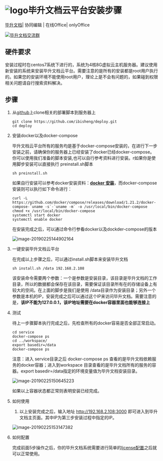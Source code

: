 

# ![logo](http://public-bisheng.oss-cn-zhangjiakou.aliyuncs.com/resource/logo.png)毕升文档云平台安装步骤

[毕升文档](https://ibisheng.cn)| 协同编辑 | 在线Office| onlyOffice

<a target="_blank" href="//shang.qq.com/wpa/qunwpa?idkey=9139c206ed47bb0fdf7e1f5468c447f0e9193354204659b1591477c0f70472da"><img border="0" src="https://public-bisheng.oss-cn-zhangjiakou.aliyuncs.com/resource/%E6%AF%95%E5%8D%87%E6%96%87%E6%A1%A3%E4%BA%A4%E6%B5%81%E7%BE%A4%E7%BE%A4%E4%BA%8C%E7%BB%B4%E7%A0%81.png" alt="毕升文档交流群" title="毕升文档交流群"></a>

## 硬件要求

安装过程时在centos7系统下进行的，系统为4核8G虚拟云主机服务器。建议使用新安装的系统来安装毕升文档云平台。需要注意的是所有的安装都是root用户执行的。如果您的安装环境不能使用root用户，理论上是不会有问题的，如果碰到权限相关问题请自行搜索资料解决。

## 步骤

1. 从[github](https://github.com/ibisheng/deploy.git)上clone相关的部署脚本到服务器上

   ```shell
   git clone https://github.com/ibisheng/deploy.git
   cd deploy
   ```

2. 安装docker以及docker-compose

   毕升文档云平台所有的服务均是基于docker-compose安装的，在进行下一步安装之前，请确保你的服务器上已经安装了docker已经docker-compose。你可以使用我们准备的脚本安装,也可以自行参考资料进行安装。r如果你是使用脚步安装可以直接执行 preinstall.sh脚本

   ```shell
   sh preinstall.sh
   ```

   如果自行安装可以参考docker安装资料：**[docker 安装](https://docs.docker.com/install/linux/docker-ce/centos/#install-docker-ce)**，而docker-compose安装则可以执行如下命令进行：

   ```shell
   curl -L https://github.com/docker/compose/releases/download/1.21.2/docker-compose-`uname -s`-`uname -m` -o /usr/local/bin/docker-compose
   chmod +x /usr/local/bin/docker-compose
   systemctl start docker
   systemctl enable docker
   ```

   在安装完成之后，可以通过命令行参看docker以及dockder-compose的版本

   ![image-20190225144902164](https://public-bisheng.oss-cn-zhangjiakou.aliyuncs.com/resource/docker-version.png)

3. 一键安装毕升文档云平台

   在完成以上步骤之后，可以通过install.sh脚本来安装毕升文档

   ```shell
   sh install.sh /data 192.168.2.108
   ```

   该安装命令需要两个参数：一个是参数是安装目录，该目录是毕升文档的工作目录，所以的数据都会保存在该目录，需要保证该目录所有在的存储设备上有较大的空间。在上面的脚步是我们是使用 /data目录作为安装目录；另外一个参数是本机的IP，安装完成之后可以通过这个IP来访问毕升文档。需要注意的是，**该IP不能为127.0.0.1，该IP地址需要在docker容器里面也能够连接上**

4. 测试

   待上一步骤脚本执行完成之后，先检查所有的docker容易是否全部正常启动。

   ```shell
   cd service
   docker-compose ps
   cd ../workspace/
   export basedir=/data
   docker-compose ps
   ```

   注意：进入 service目录之后 docker-compose ps 查看的是毕升文档依赖服务的docker容器；进入到workspace 目录查看的是毕升文档所有的服务的容器。export basedir=/data指定的环境变量值为毕升文档安装目录。

   ![image-20190225150645223](https://public-bisheng.oss-cn-zhangjiakou.aliyuncs.com/resource/docker-status.png)

   如果以上容器状态都正常则表明安装已经完成。

5. 如何使用

   1. 以上安装完成之后，输入地址 http://192.168.2.108:3000  即可进入到毕升文档主页面。其中IP为第三步安装过程中指定的IP。 

   ![image-20190225153147382](https://public-bisheng.oss-cn-zhangjiakou.aliyuncs.com/resource/ibisheng.png)

6. 如何配置

   完成前面5步操作之后，你的毕升文档系统需要进行简单的[license配置](https://ibisheng.cn)之后就可以正常使用。